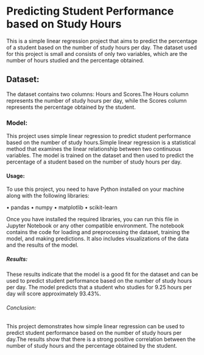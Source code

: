# Predicting Student Performance based on Study Hours
This is a simple linear regression project that aims to predict the percentage of a student based on the number of study hours per day.
The dataset used for this project is small and consists of only two variables, which are the number of hours studied and the percentage obtained.

## Dataset:
The dataset contains two columns: Hours and Scores.The Hours column represents the number of study hours per day, while the Scores column represents the percentage obtained by the student.

### Model:
This project uses simple linear regression to predict student performance based on the number of study hours.Simple linear regression is a statistical method that examines the linear relationship between two continuous variables.
The model is trained on the dataset and then used to predict the percentage of a student based on the number of study hours per day.

#### Usage:
To use this project, you need to have Python installed on your machine along with the following libraries:

•	pandas
•	numpy
•	matplotlib
•	scikit-learn

Once you have installed the required libraries, you can run this file in Jupyter Notebook or any other compatible environment.
The notebook contains the code for loading and preprocessing the dataset, training the model, and making predictions. 
It also includes visualizations of the data and the results of the model.

##### Results:
These results indicate that the model is a good fit for the dataset and can be used to predict student performance based on the number of study hours per day.
The model predicts that a student who studies for 9.25 hours per day will score approximately 93.43%.

###### Conclusion:
This project demonstrates how simple linear regression can be used to predict student performance based on the number of study hours per day.The results show that there is a strong positive correlation between the number of study hours and the percentage obtained by the student.
